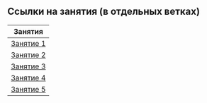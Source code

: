 ## Ссылки на занятия (в отдельных ветках)

|                              Занятия                              |
| :---------------------------------------------------------------: |
| [Занятие 1](https://github.com/josserden/lesson-01/tree/lesson-1) |
|                           [Занятие 2]()                           |
|                           [Занятие 3]()                           |
|                           [Занятие 4]()                           |
|                           [Занятие 5]()                           |

